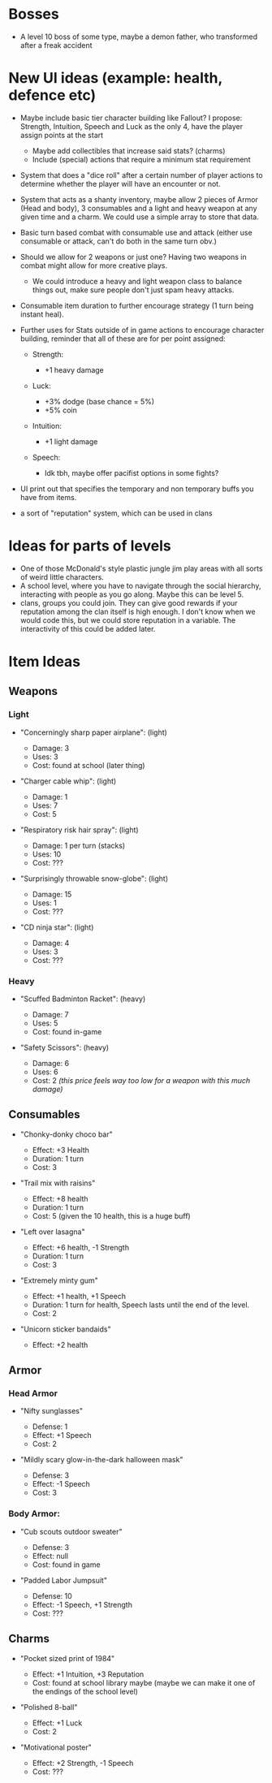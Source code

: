 # Bosses
- A level 10 boss of some type, maybe a demon father, who transformed after a freak accident

# New UI ideas (example: health, defence etc)

- Maybe include basic tier character building like Fallout? I propose: Strength, Intuition, Speech and Luck as the only 4, have the player assign points at the start
  - Maybe add collectibles that increase said stats? (charms)
  - Include (special) actions that require a minimum stat requirement

- System that does a "dice roll" after a certain number of player actions to determine whether the player will have an encounter or not.

- System that acts as a shanty inventory, maybe allow 2 pieces of Armor (Head and body), 3 consumables and a light and heavy weapon at any given time and a charm. We could use a simple array to store that data.

- Basic turn based combat with consumable use and attack (either use consumable or attack, can't do both in the same turn obv.)

- Should we allow for 2 weapons or just one? Having two weapons in combat might allow for more creative plays.
  - We could introduce a heavy and light weapon class to balance things out, make sure people don't just spam heavy attacks.

- Consumable item duration to further encourage strategy (1 turn being instant heal).

- Further uses for Stats outside of in game actions to encourage character building, reminder that all of these are for per point assigned:
  - Strength:
    - +1 heavy damage

  - Luck:
    - +3% dodge (base chance = 5%)
    - +5% coin
  
  - Intuition:
    - +1 light damage

  - Speech:
    - Idk tbh, maybe  offer pacifist options in some fights?

- UI print out that specifies the temporary and non temporary buffs you have from items.

- a sort of "reputation" system, which can be used in clans
# Ideas for parts of levels

- One of those McDonald's style plastic jungle jim play areas with all sorts of weird little characters.
- A school level, where you have to navigate through the social hierarchy, interacting with people as you go along. Maybe this can be level 5.
- clans, groups you could join. They can give good rewards if your reputation among the clan itself is high enough. I don't know when we would code this, but we could store reputation in a variable. The interactivity of this could be added later. 
# Item Ideas

## Weapons

### Light

- "Concerningly sharp paper airplane": (light)
  - Damage: 3
  - Uses: 3
  - Cost: found at school (later thing)

- "Charger cable whip": (light)
  - Damage: 1
  - Uses: 7
  - Cost: 5

- "Respiratory risk hair spray": (light)
  - Damage: 1 per turn (stacks)
  - Uses: 10
  - Cost: ???

- "Surprisingly throwable snow-globe": (light)
  - Damage: 15
  - Uses: 1
  - Cost: ???

- "CD ninja star": (light)
  - Damage: 4
  - Uses: 3
  - Cost: ???

### Heavy

- "Scuffed Badminton Racket": (heavy)
  - Damage: 7
  - Uses: 5
  - Cost: found in-game

- "Safety Scissors": (heavy)
  - Damage: 6
  - Uses: 6
  - Cost: 2 *(this price feels way too low for a weapon with this much damage)*



## Consumables

- "Chonky-donky choco bar"
  - Effect: +3 Health
  - Duration: 1 turn
  - Cost: 3

- "Trail mix with raisins"
  - Effect: +8 health
  - Duration: 1 turn
  - Cost: 5 (given the 10 health, this is a huge buff)

- "Left over lasagna"
  - Effect: +6 health, -1 Strength
  - Duration: 1 turn
  - Cost: 3

- "Extremely minty gum"
  - Effect: +1 health, +1 Speech
  - Duration: 1 turn for health, Speech lasts until the end of the level.
  - Cost: 2

- "Unicorn sticker bandaids"
  - Effect: +2 health

## Armor

### Head Armor

- "Nifty sunglasses"
  - Defense: 1
  - Effect: +1 Speech
  - Cost: 2

- "Mildly scary glow-in-the-dark halloween mask"
  - Defense: 3
  - Effect: -1 Speech
  - Cost: 3

### Body Armor:

- "Cub scouts outdoor sweater"
  - Defense: 3
  - Effect: null
  - Cost: found in game

- "Padded Labor Jumpsuit"
  - Defense: 10
  - Effect: -1 Speech, +1 Strength
  - Cost: ???

## Charms

- "Pocket sized print of 1984"
  - Effect: +1 Intuition, +3 Reputation
  - Cost: found at school library maybe (maybe we can make it one of the endings of the school level)

- "Polished 8-ball"
  - Effect: +1 Luck
  - Cost: 2

- "Motivational poster"
  - Effect: +2 Strength, -1 Speech
  - Cost: ???

